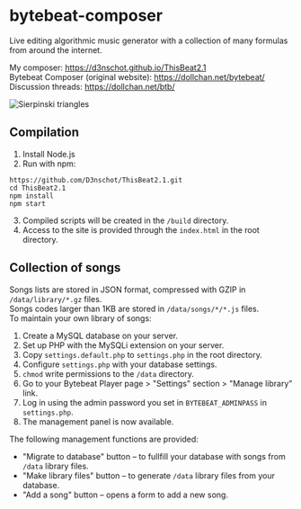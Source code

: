 # bytebeat-composer
Live editing algorithmic music generator with a collection of many formulas from around the internet.

My composer: https://d3nschot.github.io/ThisBeat2.1 <br>
Bytebeat Composer (original website): https://dollchan.net/bytebeat/<br>
Discussion threads: https://dollchan.net/btb/

![Sierpinski triangles](https://github.com/user-attachments/assets/f8811437-c0d5-4f64-9ead-2fd621c18bb8)

## Compilation

1. Install Node.js
2. Run with npm:
```
https://github.com/D3nschot/ThisBeat2.1.git
cd ThisBeat2.1
npm install
npm start
```
3. Compiled scripts will be created in the `/build` directory.<br>
4. Access to the site is provided through the `index.html` in the root directory.

## Collection of songs

Songs lists are stored in JSON format, compressed with GZIP in `/data/library/*.gz` files.<br>
Songs codes larger than 1KB are stored in `/data/songs/*/*.js` files.<br>
To maintain your own library of songs:

1. Create a MySQL database on your server.
2. Set up PHP with the MySQLi extension on your server.
3. Copy `settings.default.php` to `settings.php` in the root directory.
4. Configure `settings.php` with your database settings.
5. `chmod` write permissions to the `/data` directory.
6. Go to your Bytebeat Player page > "Settings" section > "Manage library" link.
7. Log in using the admin password you set in `BYTEBEAT_ADMINPASS` in `settings.php`.
8. The management panel is now available.

The following management functions are provided:
- "Migrate to database" button &ndash; to fullfill your database with songs from `/data` library files.
- "Make library files" button &ndash; to generate `/data` library files from your database.
- "Add a song" button &ndash; opens a form to add a new song.


